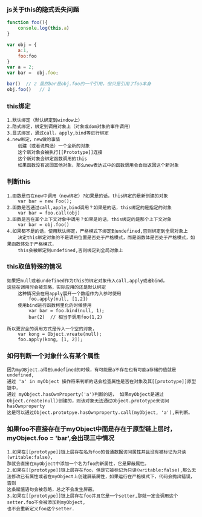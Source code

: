 ### js关于this的隐式丢失问题

```javascript
function foo(){
    console.log(this.a)
}

var obj = {
    a:1,
    foo:foo
}
var a = 2;
var bar =  obj.foo;

bar()  // 2 虽然bar是obj.foo的一个引用，但只是引用了foo本身
obj.foo()   // 1 
```

### this绑定

    1.默认绑定（默认绑定到window上）
    2.隐式绑定，绑定到调用对象上（对象或dom对象的事件调用）
    3.显式绑定，通过call，apply,bind等进行绑定
    4.new绑定，new做的事情
        创建（或者说构造）一个全新的对象
        这个新对象会被执行[[Prototype]]连接
        这个新对象会绑定函数调用的this
        如果函数没有返回其他对象，那么new表达式中的函数调用会自动返回这个新对象
        
### 判断this
    
    1.函数是否在new中调用（new绑定）?如果是的话，this绑定的是新创建的对象
        var bar = new Foo();
    2.函数是否通过call,apply,bind调用？如果是的话，this绑定的是指定的对象
        var bar = foo.call(obj)
    3.函数是否在某个上下文对象中调用？如果是的话，this绑定的是那个上下文对象
        var bar = obj.foo()
    4.如果都不是的话，使用默认绑定，严格模式下绑定到undefined,否则绑定到全局对象上
        决定this绑定对象的不是调用位置是否处于严格模式，而是函数体是否处于严格模式，如果函数体处于严格模式，
        this会被绑定到undefined,否则绑定到全局对象上
### this取值特殊的情况
    
    如果把null或者undefined作为this的绑定对象传入call,apply或者bind，
    这些在调用时会被忽略，实际应用的还是默认绑定
        这种情况会在用apply展开一个数组作为入参时使用
            foo.apply(null, [1,2])
        使用bind进行函数柯里化的时候使用
            var bar = foo.bind(null, 1);
            bar(2)  // 相当于调用foo(1,2)
            
    所以更安全的调用方式是传入一个空的对象，
        var kong = Object.vreate(null);
        foo.apply(kong, [1, 2]);


### 如何判断一个对象什么有某个属性
    
    因为myOBject.a得到undefined的时候，有可能是a不存在也有可能a存储的值就是undefined,
    通过 'a' in myObject 操作符来判断的话会检查属性是否在对象及其[[prototype]]原型链中，
    通过 myObject.hasOwnProperty('a')判断的话， 如果myObject是通过Object.create(null)创建的，则该对象无法通过Object.prototype来访问hasOwnproperty
    这是可以通过Object.prototpye.hasOwnproperty.call(myObject, 'a'),来判断。
    
### 如果foo不直接存在于myObject中而是存在于原型链上层时，myObject.foo = 'bar',会出现三中情况
    
    1.如果在[[prototype]]链上层存在名为foo的普通数据访问属性并且没有被标记为只读(writable:false),
    那就会直接在myObject中添加一个名为foo的新属性，它是屏蔽属性。
    2.如果在[[prototype]]链上层存在foo，但是它被标记为只读(writable:false),那么无法修改已有属性或者在myObject上创建屏蔽属性，如果运行在严格模式下，代码会抛出错误，否则
    这条赋值语句会被忽略，总之不会发生屏蔽。
    3.如果在[[prototype]]链上层存在foo并且它是一个setter,那就一定会调用这个setter.foo不会被添加到myObject,
    也不会重新定义foo这个setter.
    
    
    
    
    
    
    
    
    

    
    
    
    
    
    